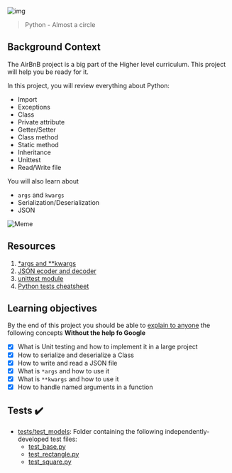 ![img](https://assets.imaginablefutures.com/media/images/ALX_Logo.max-200x150.png)

> Python - Almost a circle

## Background Context

The AirBnB project is a big part of the Higher level curriculum. This project will help you be ready for it.

In this project, you will review everything about Python:

- Import
- Exceptions
- Class
- Private attribute
- Getter/Setter
- Class method
- Static method
- Inheritance
- Unittest
- Read/Write file

You will also learn about

- `args` and `kwargs`
- Serialization/Deserialization
- JSON

![Meme](https://media2.giphy.com/media/unQ3IJU2RG7DO/200w.webp?cid=ecf05e47vwvnanfaua5wktd4b2fknxalp7wtxh6peo7mok14&rid=200w.webp&ct=g)

## Resources

1. [\*args and \*\*kwargs](https://yasoob.me/2013/08/04/args-and-kwargs-in-python-explained/)
2. [JSON ecoder and decoder](https://docs.python.org/3/library/json.html)
3. [unittest module](https://docs.python.org/3.4/library/unittest.html#module-unittest)
4. [Python tests cheatsheet](https://www.pythonsheets.com/notes/python-tests.html)

## Learning objectives

By the end of this project you should be able to [explain to anyone](https://fs.blog/feynman-learning-technique/) the following concepts **Without the help fo Google**

- [x] What is Unit testing and how to implement it in a large project
- [x] How to serialize and deserialize a Class
- [x] How to write and read a JSON file
- [x] What is `*args` and how to use it
- [x] What is `**kwargs` and how to use it
- [x] How to handle named arguments in a function

## Tests :heavy_check_mark:

- [tests/test_models](./tests/test_models): Folder containing the following
  independently-developed test files:
  - [test_base.py](./tests/test_models/test_base.py)
  - [test_rectangle.py](./tests/test_models/test_rectangle.py)
  - [test_square.py](./tests/test_models/test_square.py)
